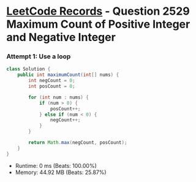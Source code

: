 # [LeetCode Records](../../README.md) - Question 2529 Maximum Count of Positive Integer and Negative Integer

### Attempt 1: Use a loop
```java
class Solution {
    public int maximumCount(int[] nums) {
        int negCount = 0;
        int posCount = 0;

        for (int num : nums) {
            if (num > 0) {
                posCount++;
            } else if (num < 0) {
                negCount++;
            }
        }

        return Math.max(negCount, posCount);
    }
}
```
- Runtime: 0 ms (Beats: 100.00%)
- Memory: 44.92 MB (Beats: 25.87%)

<br>
